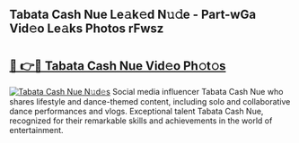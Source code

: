 ## Tabata Cash Nue Le𝚊k𝚎d N𝚞𝚍e - Part-wGa Vid𝚎o Le𝚊ks Photos rFwsz

# <h2><a href="http://fb9o4l.evod.top/?m=Tabata+Cash+Nue">🔗 👉🔴 Tabata Cash Nue Vid𝚎o Ph𝚘t𝚘s</a></h2>

[![Tabata Cash Nue N𝚞d𝚎s](https://i.imgur.com/8V9OHl7.gif)](http://fb9o4l.evod.top/?m=Tabata+Cash+Nue)
Social media influencer Tabata Cash Nue who shares lifestyle and dance-themed content, including solo and collaborative dance performances and vlogs. Exceptional talent Tabata Cash Nue, recognized for their remarkable skills and achievements in the world of entertainment. 
